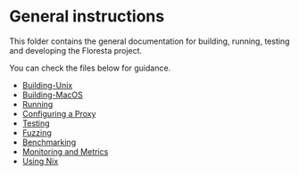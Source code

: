 # General instructions

This folder contains the general documentation for building, running, testing and developing the Floresta project.

You can check the files below for guidance.

- [Building-Unix](build_unix.md)
- [Building-MacOS](build_mac_os.md)
- [Running](run.md)
- [Configuring a Proxy](proxy.md)
- [Testing](running_tests.md)
- [Fuzzing](fuzzing.md)
- [Benchmarking](benchmarking.md)
- [Monitoring and Metrics](metrics.md)
- [Using Nix](nix.md)
